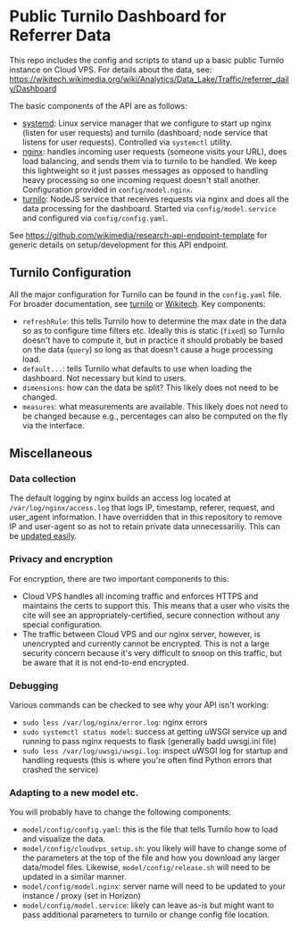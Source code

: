 # Public Turnilo Dashboard for Referrer Data

This repo includes the config and scripts to stand up a basic public Turnilo instance on Cloud VPS. For details about the data, see: https://wikitech.wikimedia.org/wiki/Analytics/Data_Lake/Traffic/referrer_daily/Dashboard

The basic components of the API are as follows:
* [systemd](https://en.wikipedia.org/wiki/Systemd): Linux service manager that we configure to start up nginx (listen for user requests) and turnilo (dashboard; node service that listens for user requests). Controlled via `systemctl` utility.
* [nginx](https://en.wikipedia.org/wiki/Nginx): handles incoming user requests (someone visits your URL), does load balancing, and sends them via to turnilo to be handled. We keep this lightweight so it just passes messages as opposed to handling heavy processing so one incoming request doesn't stall another. Configuration provided in `config/model.nginx`.
* [turnilo](https://github.com/allegro/turnilo): NodeJS service that receives requests via nginx and does all the data processing for the dashboard. Started via `config/model.service` and configured via `config/config.yaml`.

See <https://github.com/wikimedia/research-api-endpoint-template> for generic details on setup/development for this API endpoint.

## Turnilo Configuration
All the major configuration for Turnilo can be found in the `config.yaml` file. For broader documentation, see [turnilo](https://github.com/allegro/turnilo) or [Wikitech](https://wikitech.wikimedia.org/wiki/Analytics/Systems/Turnilo). Key components:
* `refreshRule`: this tells Turnilo how to determine the max date in the data so as to configure time filters etc. Ideally this is static (`fixed`) so Turnilo doesn't have to compute it, but in practice it should probably be based on the data (`query`) so long as that doesn't cause a huge processing load.
* `default...`: tells Turnilo what defaults to use when loading the dashboard. Not necessary but kind to users.
* `dimensions`: how can the data be split? This likely does not need to be changed.
* `measures`: what measurements are available. This likely does not need to be changed because e.g., percentages can also be computed on the fly via the interface.

## Miscellaneous

### Data collection
The default logging by nginx builds an access log located at `/var/log/nginx/access.log` that logs IP, timestamp, referer, request, and user_agent information.
I have overridden that in this repository to remove IP and user-agent so as not to retain private data unnecessariliy.
This can be [updated easily](https://docs.nginx.com/nginx/admin-guide/monitoring/logging/#setting-up-the-access-log).

### Privacy and encryption
For encryption, there are two important components to this:
* Cloud VPS handles all incoming traffic and enforces HTTPS and maintains the certs to support this. This means that a user who visits the cite will see an appropriately-certified, secure connection without any special configuration.
* The traffic between Cloud VPS and our nginx server, however, is unencrypted and currently cannot be encrypted. This is not a large security concern because it's very difficult to snoop on this traffic, but be aware that it is not end-to-end encrypted.

### Debugging
Various commands can be checked to see why your API isn't working:
* `sudo less /var/log/nginx/error.log`: nginx errors
* `sudo systemctl status model`: success at getting uWSGI service up and running to pass nginx requests to flask (generally badd uwsgi.ini file)
* `sudo less /var/log/uwsgi/uwsgi.log`: inspect uWSGI log for startup and handling requests (this is where you're often find Python errors that crashed the service)

### Adapting to a new model etc.
You will probably have to change the following components:
* `model/config/config.yaml`: this is the file that tells Turnilo how to load and visualize the data.
* `model/config/cloudvps_setup.sh`: you likely will have to change some of the parameters at the top of the file and how you download any larger data/model files. Likewise, `model/config/release.sh` will need to be updated in a similar manner.
* `model/config/model.nginx`: server name will need to be updated to your instance / proxy (set in Horizon)
* `model/config/model.service`: likely can leave as-is but might want to pass additional parameters to turnilo or change config file location.